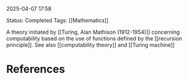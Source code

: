 2025-04-07 17:58

Status: Completed
Tags: [[Mathematics]]

A theory initiated by [[Turing, Alan Mathison (1912-1954)]] concerning computability based on the use of functions defined by the [[recursion principle]]. See also [[computability theory]] and [[Turing machine]]
# References
